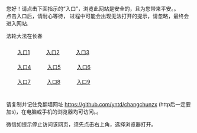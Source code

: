您好！请点击下面指示的“入口”，浏览此网站是安全的，且为您带来平安。。 <br/>
点击入口后，请耐心等待， 过程中可能会出现无法打开的提示，请忽略，最终会进入网站. </br>

法轮大法在长春<br/>
<div style="padding:10px"><a style="margin:20px" target="_blank" href="https://d3mdmpmprrchgm.cloudfront.net/2Qpsp?whvncdo" id="ccLink1" rel="nofollow">入口1</a> <a target="_blank" style="margin:20px" href="https://d8hnlec9nfaqu.cloudfront.net/2Qpsp?kkyuwnf" id="ccLink2" rel="nofollow">入口2</a> <a style="margin:20px" target="_blank" href="https://d1wqpcnzdq7vxp.cloudfront.net/2Qpsp?hpyfc" id="ccLink3" rel="nofollow">入口3</a></div>

<div style="padding:10px" ><a style="margin:20px" target="_blank" href="https://d3mdmpmprrchgm.cloudfront.net/2Qpsp?whvncdo" id="ccLink4" rel="nofollow">入口4</a> <a style="margin:20px" href="https://d8hnlec9nfaqu.cloudfront.net/2Qpsp?kkyuwnf" target="_blank" id="ccLink5" rel="nofollow">入口5</a> <a style="margin:20px" href="https://d1wqpcnzdq7vxp.cloudfront.net/2Qpsp?hpyfc" target="_blank" id="ccLink6" rel="nofollow">入口6</a></div>

<div style="padding:10px"><a style="margin:20px" target="_blank" href="https://d3mdmpmprrchgm.cloudfront.net/2Qpsp?whvncdo" id="ccLink7" rel="nofollow">入口7</a> <a style="margin:20px" href="https://d8hnlec9nfaqu.cloudfront.net/2Qpsp?kkyuwnf" target="_blank" id="ccLink8" rel="nofollow">入口8</a> <a style="margin:20px" target="_blank" href="https://d1wqpcnzdq7vxp.cloudfront.net/2Qpsp?hpyfc" id="ccLink9" rel="nofollow">入口9</a></div>

<br/>



请复制并记住免翻墙网址 https://github.com/yntd/changchunzx (http后一定要加s)，在电脑或手机的浏览器均可访问。。<br/>

微信如提示停止访问该网页，须先点击右上角，选择浏览器打开。

